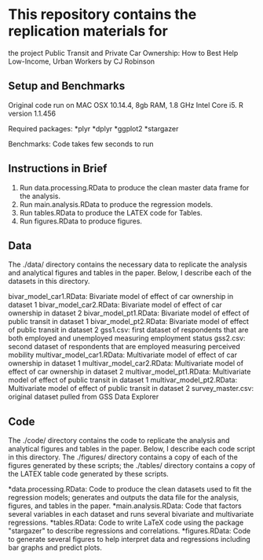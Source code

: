 # This repository contains the replication materials for
the project Public Transit and Private Car Ownership: How to Best Help Low-Income, Urban Workers by CJ Robinson

## Setup and Benchmarks

Original code run on MAC OSX 10.14.4, 8gb RAM, 1.8 GHz Intel Core i5. R version 1.1.456 

Required packages:
*plyr
*dplyr
*ggplot2
*stargazer

Benchmarks: Code takes few seconds to run

## Instructions in Brief

1. Run data.processing.RData to produce the clean master data
frame for the analysis.
2. Run main.analysis.RData to produce the regression models.
3. Run tables.RData to produce the LATEX code for Tables.
4. Run figures.RData to produce figures.


## Data

The ./data/ directory
contains the necessary data to replicate the analysis and analytical
figures and tables in the paper. Below, I describe each of the
datasets in this directory.

bivar_model_car1.RData: Bivariate model of effect of car ownership in dataset 1bivar_model_car2.RData: Bivariate model of effect of car ownership in dataset 2bivar_model_pt1.RData: Bivariate model of effect of public transit in dataset 1bivar_model_pt2.RData: Bivariate model of effect of public transit in dataset 2gss1.csv: first dataset of respondents that are both employed and unemployed measuring employment statusgss2.csv: second dataset of respondents that are employed measuring perceived mobilitymultivar_model_car1.RData: Multivariate model of effect of car ownership in dataset 1multivar_model_car2.RData: Multivariate model of effect of car ownership in dataset 2multivar_model_pt1.RData: Multivariate model of effect of public transit in dataset 1multivar_model_pt2.RData: Multivariate model of effect of public transit in dataset 2survey_master.csv: original dataset pulled from GSS Data Explorer

## Code

The ./code/ directory
contains the code to replicate the analysis and analytical figures
and tables in the paper. Below, I describe each code script in this
directory. The ./figures/ directory contains a copy of each of
the figures generated by these scripts; the ./tables/ directory
contains a copy of the LATEX table code generated by these
scripts.

*data.processing.RData: Code to produce the clean datasets
used to fit the regression models; generates and outputs the
data file for the analysis, figures, and tables in the paper.
*main.analysis.RData: Code that factors several variables in each dataset and runs several bivariate and multivariate regressions.
*tables.RData: Code to write LaTeX code using the package "stargazer" to describe regressions and correlations.
*figures.RData: Code to generate several figures to help interpret data and regressions including bar graphs and predict plots.